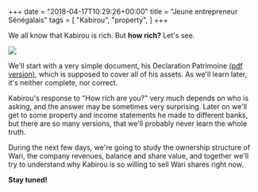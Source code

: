 +++
date = "2018-04-17T10:29:26+00:00"
title = "Jeune entrepreneur Sénégalais"
tags = [
    "Kabirou",
    "property",
]
+++

We all know that Kabirou is rich. But **how rich?** Let's see.

<!--more-->

<div class="container" style="width:auto">
  <a target="blank" href="https://res.cloudinary.com/vincentstradic/image/upload/v1523983420/DECLARATION_PATRIMOINE_bholox.jpg">
    <img src="https://res.cloudinary.com/vincentstradic/image/upload/v1523983420/DECLARATION_PATRIMOINE_bholox.jpg" style="max-width:100%">
  </a>
</div>

We'll start with a very simple document, his Declaration Patrimoine [(pdf version)](https://res.cloudinary.com/vincentstradic/image/upload/v1523977187/DECLARATION_PATRIMOINE_rawizo.pdf), which is supposed to  cover all of his assets. As we'll learn later, it's neither complete, nor correct.

Kabirou's response to "How rich are you?" very much depends on who is asking, and the answer may be sometimes very surprising. Later on we'll get to some property and income statements he made to different banks, but there are so many versions, that we'll probably never learn the whole truth.

During the next few days, we're going to study the ownership structure of Wari, the company revenues, balance and share value, and together we'll try to understand why Kabirou is so willing to sell Wari shares right now.

**Stay tuned!**

